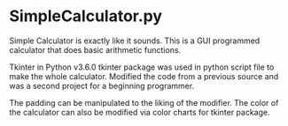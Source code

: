 # SimpleCalculator.py

Simple Calculator is exactly like it sounds. This is a GUI programmed calculator that does basic arithmetic functions. 

Tkinter in Python v3.6.0
    tkinter package was used in python script file to make the whole calculator. Modified the code from a previous source and was a second     project for a beginning programmer.

The padding can be manipulated to the liking of the modifier. The color of the calculator can also be modified via color charts for tkinter package. 
